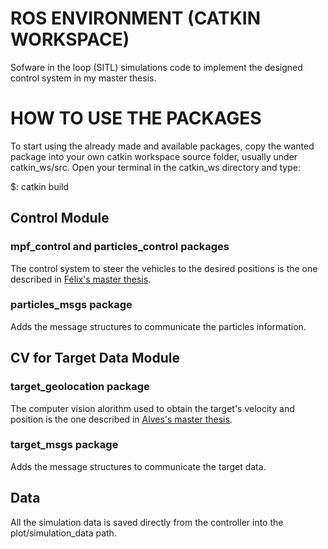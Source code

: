 # ROS ENVIRONMENT (CATKIN WORKSPACE)
Sofware in the loop (SITL) simulations code to implement the designed control system in my master thesis.

# HOW TO USE THE PACKAGES

To start using the already made and available packages, copy the wanted package into your own catkin workspace source folder, usually under catkin_ws/src. Open your terminal in the catkin_ws directory and type:

$: catkin build

## Control Module

### mpf_control and particles_control packages

The control system to steer the vehicles to the desired positions is the one described in [Félix's master thesis](https://github.com/mg-felix/sitl-simulations/files/10230432/DM_ALF_ENGEL_139928E_Miguel_Felix.pdf).

### particles_msgs package

Adds the message structures to communicate the particles information. 

## CV for Target Data Module

### target_geolocation package

The computer vision alorithm used to obtain the target's velocity and position is the one described in [Alves's master thesis](https://github.com/mg-felix/sitl-simulations/files/10230459/DissertacaoMestrado_ASPAL_PILAV_140667-B_Alves.pdf).

### target_msgs package

Adds the message structures to communicate the target data.

## Data

All the simulation data is saved directly from the controller into the plot/simulation_data path. 
